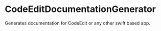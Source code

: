 # CodeEditDocumentationGenerator
Generates documentation for CodeEdit or any other swift based app.
